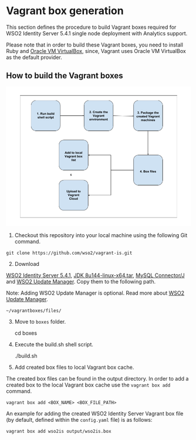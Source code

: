 # Vagrant box generation

This section defines the procedure to build Vagrant boxes required for WSO2 Identity Server 5.4.1 single node
deployment with Analytics support.

Please note that in order to build these Vagrant boxes, you need to install Ruby and
[Oracle VM VirtualBox](http://www.oracle.com/technetwork/server-storage/virtualbox/downloads/index.html),
since, Vagrant uses Oracle VM VirtualBox as the default provider.

## How to build the Vagrant boxes

![Vagrant box build process](procedure.png)

1. Checkout this repository into your local machine using the following Git command.
```
git clone https://github.com/wso2/vagrant-is.git
```
2. Download

[WSO2 Identity Server 5.4.1](https://wso2.com/identity-and-access-management#download), [JDK 8u144-linux-x64.tar](http://www.oracle.com/technetwork/java/javase/downloads/jdk8-downloads-2133151.html), [MySQL Connector/J](https://dev.mysql.com/downloads/connector/j/) and [WSO2 Update Manager](https://wso2.com/wum/download). Copy them to the following path.

Note: Adding WSO2 Update Manager is optional. Read more about [WSO2 Update Manager](https://wso2.com/wum/).


    ~/vagrantboxes/files/

3. Move to `boxes` folder.

    cd boxes

4. Execute the build.sh shell script.

    ./build.sh

5. Add created box files to local Vagrant box cache.

The created box files can be found in the output directory. In order to add a created box to the local Vagrant box cache use the `vagrant box add` command.

    vagrant box add <BOX_NAME> <BOX_FILE_PATH>

An example for adding the created WSO2 Identity Server Vagrant box file (by default, defined
within the `config.yaml` file) is as follows:

    vagrant box add wso2is output/wso2is.box
